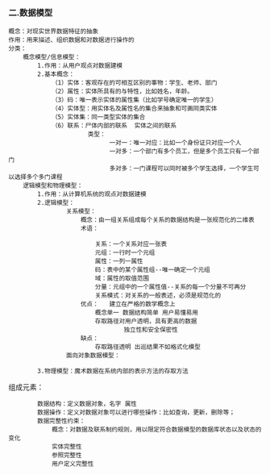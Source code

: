 <h3>二.数据模型</h3>

	概念：对现实世界数据特征的抽象
	作用：用来描述、组织数据和对数据进行操作的
	分类：
		概念模型/信息模型：
			1.作用：从用户观点对数据建模
			2.基本概念：
				（1）实体：客观存在的可相互区别的事物：学生、老师、部门
				（2）属性：实体所具有的与特性，比如姓名，年龄。
				（3）码：唯一表示实体的属性集（比如学号确定唯一的学生）
				（4）实体型：用实体名及属性名的集合来抽象和可画同类实体
				（5）实体集：同一类型实体的集合
				（6）联系：尸体内部的联系  实体之间的联系
						  类型：
						  		一对一：唯一对应：比如一个身份证只对应一个人
						  		一对多：一个部门有多个员工，但是多个员工只有一个部门
						  		多对多：一门课程可以同时被多个学生选择，一个学生可以选择多个多门课程
		逻辑模型和物理模型：
		 	1.作用：从计算机系统的观点对数据建模
		 	2.逻辑模型：
		 			关系模型：
		 				概念：由一组关系组成每个关系的数据结构是一张规范化的二维表
		 				术语：
            
		 					关系：一个关系对应一张表
		 					元组：一行时一个元组
		 					属性：一列一属性
		 					码：表中的某个属性组--唯一确定一个元组
		 					域：属性的取值范围
		 					分量：元组中的一个属性值--关系的每一个分量不可再分
		 					关系模式：对关系的一般表述，必须是规范化的
		 				优点：   建立在严格的数学概念上
		 					概念单一 数据结构简单 用户易懂易用
		 					存取路径对用户透明，具有更高的数据
              						独立性和安全保密性
		 				缺点：
		 					存取路径透明 出巡结果不如格式化模型             
		 			面向对象数据模型：
          
		 	3.物理模型：魔术数据在系统内部的表示方法的存取方法
组成元素：

			数据结构：定义数据对象，名字 属性 
			数据操作：定义对数据对象可以进行哪些操作：比如查询，更新，删除等；
			数据完整性约束：
				概念：对数据及联系制约规则，用以限定符合数据模型的数据库状态以及状态的变化
				实体完整性
				参照完整性
				用户定义完整性









